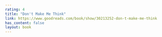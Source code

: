 ```yaml
---
rating: 4
title: "Don't Make Me Think"
link: https://www.goodreads.com/book/show/30213252-don-t-make-me-think
has_content: false
layout: book
---
```

